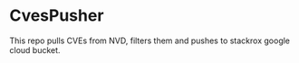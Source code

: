 # CvesPusher
This repo pulls CVEs from NVD, filters them and pushes to stackrox google cloud bucket. 
